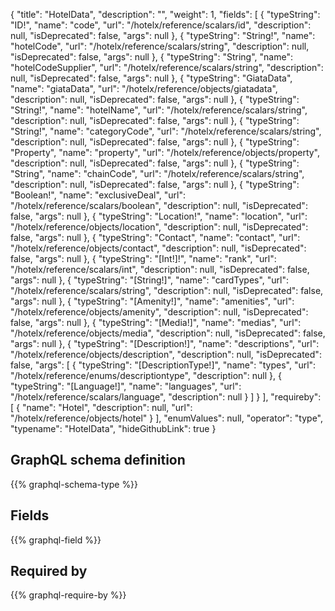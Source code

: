 {
  "title": "HotelData",
  "description": "",
  "weight": 1,
  "fields": [
    {
      "typeString": "ID!",
      "name": "code",
      "url": "/hotelx/reference/scalars/id",
      "description": null,
      "isDeprecated": false,
      "args": null
    },
    {
      "typeString": "String!",
      "name": "hotelCode",
      "url": "/hotelx/reference/scalars/string",
      "description": null,
      "isDeprecated": false,
      "args": null
    },
    {
      "typeString": "String",
      "name": "hotelCodeSupplier",
      "url": "/hotelx/reference/scalars/string",
      "description": null,
      "isDeprecated": false,
      "args": null
    },
    {
      "typeString": "GiataData",
      "name": "giataData",
      "url": "/hotelx/reference/objects/giatadata",
      "description": null,
      "isDeprecated": false,
      "args": null
    },
    {
      "typeString": "String!",
      "name": "hotelName",
      "url": "/hotelx/reference/scalars/string",
      "description": null,
      "isDeprecated": false,
      "args": null
    },
    {
      "typeString": "String!",
      "name": "categoryCode",
      "url": "/hotelx/reference/scalars/string",
      "description": null,
      "isDeprecated": false,
      "args": null
    },
    {
      "typeString": "Property",
      "name": "property",
      "url": "/hotelx/reference/objects/property",
      "description": null,
      "isDeprecated": false,
      "args": null
    },
    {
      "typeString": "String",
      "name": "chainCode",
      "url": "/hotelx/reference/scalars/string",
      "description": null,
      "isDeprecated": false,
      "args": null
    },
    {
      "typeString": "Boolean!",
      "name": "exclusiveDeal",
      "url": "/hotelx/reference/scalars/boolean",
      "description": null,
      "isDeprecated": false,
      "args": null
    },
    {
      "typeString": "Location!",
      "name": "location",
      "url": "/hotelx/reference/objects/location",
      "description": null,
      "isDeprecated": false,
      "args": null
    },
    {
      "typeString": "Contact",
      "name": "contact",
      "url": "/hotelx/reference/objects/contact",
      "description": null,
      "isDeprecated": false,
      "args": null
    },
    {
      "typeString": "[Int!]!",
      "name": "rank",
      "url": "/hotelx/reference/scalars/int",
      "description": null,
      "isDeprecated": false,
      "args": null
    },
    {
      "typeString": "[String!]",
      "name": "cardTypes",
      "url": "/hotelx/reference/scalars/string",
      "description": null,
      "isDeprecated": false,
      "args": null
    },
    {
      "typeString": "[Amenity!]",
      "name": "amenities",
      "url": "/hotelx/reference/objects/amenity",
      "description": null,
      "isDeprecated": false,
      "args": null
    },
    {
      "typeString": "[Media!]",
      "name": "medias",
      "url": "/hotelx/reference/objects/media",
      "description": null,
      "isDeprecated": false,
      "args": null
    },
    {
      "typeString": "[Description!]",
      "name": "descriptions",
      "url": "/hotelx/reference/objects/description",
      "description": null,
      "isDeprecated": false,
      "args": [
        {
          "typeString": "[DescriptionType!]",
          "name": "types",
          "url": "/hotelx/reference/enums/descriptiontype",
          "description": null
        },
        {
          "typeString": "[Language!]",
          "name": "languages",
          "url": "/hotelx/reference/scalars/language",
          "description": null
        }
      ]
    }
  ],
  "requireby": [
    {
      "name": "Hotel",
      "description": null,
      "url": "/hotelx/reference/objects/hotel"
    }
  ],
  "enumValues": null,
  "operator": "type",
  "typename": "HotelData",
  "hideGithubLink": true
}
## GraphQL schema definition

{{% graphql-schema-type %}}

## Fields

{{% graphql-field %}}

## Required by

{{% graphql-require-by %}}
